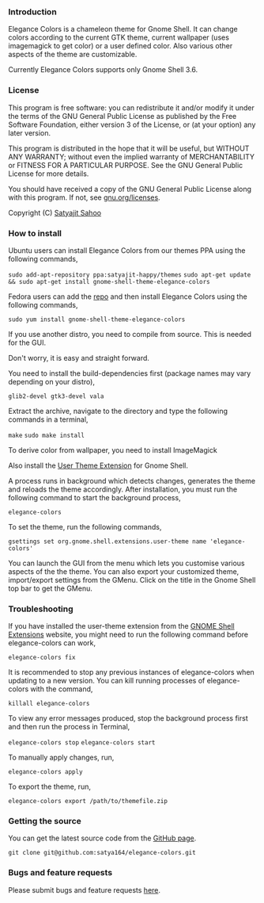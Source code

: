 ### Introduction

Elegance Colors is a chameleon theme for Gnome Shell. It can change colors according to the current GTK theme, current wallpaper (uses imagemagick to get color) or a user defined color. Also various other aspects of the theme are customizable.

Currently Elegance Colors supports only Gnome Shell 3.6.

### License

This program is free software: you can redistribute it and/or modify it under the terms of the GNU General Public License as published by the Free Software Foundation, either version 3 of the License, or (at your option) any later version.

This program is distributed in the hope that it will be useful, but WITHOUT ANY WARRANTY; without even the implied warranty of MERCHANTABILITY or FITNESS FOR A PARTICULAR PURPOSE. See the GNU General Public License for more details.

You should have received a copy of the GNU General Public License along with this program.  If not, see [gnu.org/licenses](http://www.gnu.org/licenses/).

Copyright (C) [Satyajit Sahoo](mailto:satyajit.happy@gmail.com)

### How to install

Ubuntu users can install Elegance Colors from our themes PPA using the following commands,

`sudo add-apt-repository ppa:satyajit-happy/themes`
`sudo apt-get update && sudo apt-get install gnome-shell-theme-elegance-colors`

Fedora users can add the [repo](http://download.opensuse.org/repositories/home:/satya164:/elegance-colors/Fedora_18/home:satya164:elegance-colors.repo) and then install Elegance Colors using the following commands,

`sudo yum install gnome-shell-theme-elegance-colors`

If you use another distro, you need to compile from source. This is needed for the GUI.

Don't worry, it is easy and straight forward.

You need to install the build-dependencies first (package names may vary depending on your distro),

`glib2-devel gtk3-devel vala`

Extract the archive, navigate to the directory and type the following commands in a terminal,

`make`
`sudo make install`

To derive color from wallpaper, you need to install ImageMagick

Also install the [User Theme Extension](https://extensions.gnome.org/extension/19/user-themes/) for Gnome Shell.

A process runs in background which detects changes, generates the theme and reloads the theme accordingly. After installation, you must run the following command to start the background process,

`elegance-colors`

To set the theme, run the following commands,

`gsettings set org.gnome.shell.extensions.user-theme name 'elegance-colors'`

You can launch the GUI from the menu which lets you customise various aspects of the the theme. You can also export your customized theme, import/export settings from the GMenu. Click on the title in the Gnome Shell top bar to get the GMenu.

### Troubleshooting

If you have installed the user-theme extension from the [GNOME Shell Extensions](http://extensions.gnome.org) website, you might need to run the following command before elegance-colors can work,

`elegance-colors fix`

It is recommended to stop any previous instances of elegance-colors when updating to a new version. You can kill running processes of elegance-colors with the command,

`killall elegance-colors`

To view any error messages produced, stop the background process first and then run the process in Terminal,

`elegance-colors stop`
`elegance-colors start`

To manually apply changes, run,

`elegance-colors apply`

To export the theme, run,

`elegance-colors export /path/to/themefile.zip`

### Getting the source

You can get the latest source code from the [GitHub page](https://github.com/satya164/elegance-colors).

`git clone git@github.com:satya164/elegance-colors.git`

### Bugs and feature requests

Please submit bugs and feature requests [here](http://github.com/satya164/elegance-colors/issues).
